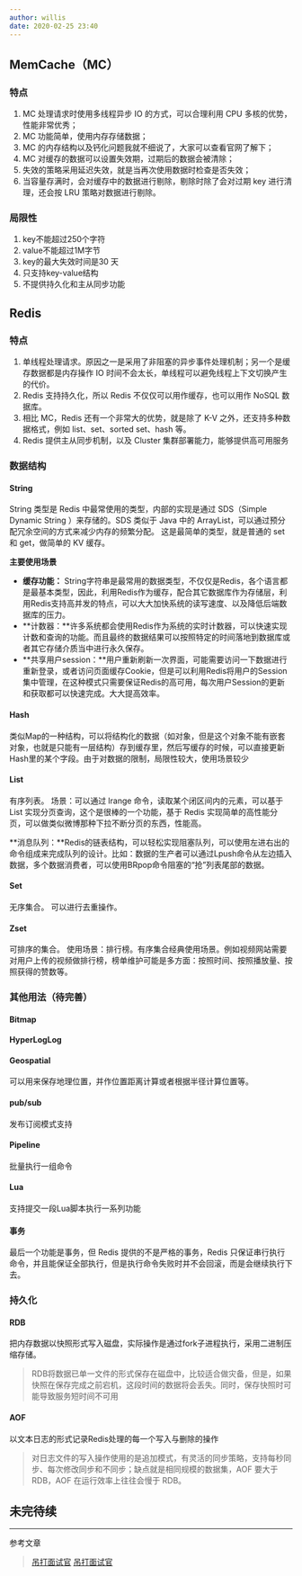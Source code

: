 ```yaml
---
author: willis
date: 2020-02-25 23:40
---
```

## MemCache（MC）

### 特点
1. MC 处理请求时使用多线程异步 IO 的方式，可以合理利用 CPU 多核的优势，性能非常优秀；
2. MC 功能简单，使用内存存储数据；
3. MC 的内存结构以及钙化问题我就不细说了，大家可以查看官网了解下；
4. MC 对缓存的数据可以设置失效期，过期后的数据会被清除；
5. 失效的策略采用延迟失效，就是当再次使用数据时检查是否失效；
6. 当容量存满时，会对缓存中的数据进行剔除，剔除时除了会对过期 key 进行清理，还会按 LRU 策略对数据进行剔除。

### 局限性
1. key不能超过250个字符
2. value不能超过1M字节
3. key的最大失效时间是30 天
4. 只支持key-value结构
5. 不提供持久化和主从同步功能

## Redis

### 特点
1. 单线程处理请求。原因之一是采用了非阻塞的异步事件处理机制；另一个是缓存数据都是内存操作 IO 时间不会太长，单线程可以避免线程上下文切换产生的代价。
2. Redis 支持持久化，所以 Redis 不仅仅可以用作缓存，也可以用作 NoSQL 数据库。
3. 相比 MC，Redis 还有一个非常大的优势，就是除了 K-V 之外，还支持多种数据格式，例如 list、set、sorted set、hash 等。
4. Redis 提供主从同步机制，以及 Cluster 集群部署能力，能够提供高可用服务

### 数据结构

#### String
String 类型是 Redis 中最常使用的类型，内部的实现是通过 SDS（Simple Dynamic String ）来存储的。SDS 类似于 Java 中的 ArrayList，可以通过预分配冗余空间的方式来减少内存的频繁分配。
这是最简单的类型，就是普通的 set 和 get，做简单的 KV 缓存。

**主要使用场景**
- **缓存功能：** String字符串是最常用的数据类型，不仅仅是Redis，各个语言都是最基本类型，因此，利用Redis作为缓存，配合其它数据库作为存储层，利用Redis支持高并发的特点，可以大大加快系统的读写速度、以及降低后端数据库的压力。
- **计数器：**许多系统都会使用Redis作为系统的实时计数器，可以快速实现计数和查询的功能。而且最终的数据结果可以按照特定的时间落地到数据库或者其它存储介质当中进行永久保存。
- **共享用户session：**用户重新刷新一次界面，可能需要访问一下数据进行重新登录，或者访问页面缓存Cookie，但是可以利用Redis将用户的Session集中管理，在这种模式只需要保证Redis的高可用，每次用户Session的更新和获取都可以快速完成。大大提高效率。

#### Hash
类似Map的一种结构，可以将结构化的数据（如对象，但是这个对象不能有嵌套对象，也就是只能有一层结构）存到缓存里，然后写缓存的时候，可以直接更新Hash里的某个字段。由于对数据的限制，局限性较大，使用场景较少

#### List
有序列表。
场景：可以通过 lrange 命令，读取某个闭区间内的元素，可以基于 List 实现分页查询，这个是很棒的一个功能，基于 Redis 实现简单的高性能分页，可以做类似微博那种下拉不断分页的东西，性能高。

**消息队列：**Redis的链表结构，可以轻松实现阻塞队列，可以使用左进右出的命令组成来完成队列的设计。比如：数据的生产者可以通过Lpush命令从左边插入数据，多个数据消费者，可以使用BRpop命令阻塞的“抢”列表尾部的数据。

#### Set
无序集合。
可以进行去重操作。

#### Zset
可排序的集合。
使用场景：排行榜。有序集合经典使用场景。例如视频网站需要对用户上传的视频做排行榜，榜单维护可能是多方面：按照时间、按照播放量、按照获得的赞数等。


### 其他用法（待完善）

#### Bitmap

#### HyperLogLog

#### Geospatial
可以用来保存地理位置，并作位置距离计算或者根据半径计算位置等。

#### pub/sub
发布订阅模式支持

#### Pipeline
批量执行一组命令

#### Lua
支持提交一段Lua脚本执行一系列功能

#### 事务
最后一个功能是事务，但 Redis 提供的不是严格的事务，Redis 只保证串行执行命令，并且能保证全部执行，但是执行命令失败时并不会回滚，而是会继续执行下去。


### 持久化

#### RDB
把内存数据以快照形式写入磁盘，实际操作是通过fork子进程执行，采用二进制压缩存储。
>RDB将数据已单一文件的形式保存在磁盘中，比较适合做灾备，但是，如果快照在保存完成之前宕机，这段时间的数据将会丢失。同时，保存快照时可能导致服务短时间不可用

#### AOF
以文本日志的形式记录Redis处理的每一个写入与删除的操作
>对日志文件的写入操作使用的是追加模式，有灵活的同步策略，支持每秒同步、每次修改同步和不同步；缺点就是相同规模的数据集，AOF 要大于 RDB，AOF 在运行效率上往往会慢于 RDB。


## 未完待续
---
参考文章
> [吊打面试官](https://juejin.im/post/5dc3a9fbf265da4d3c072eab)
> [吊打面试官](https://juejin.im/post/5dcaebea518825571f5c4ab0#comment)